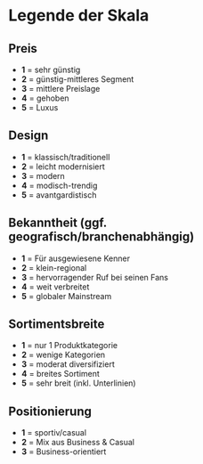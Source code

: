 # Legende der Skala

## Preis
- **1** = sehr günstig
- **2** = günstig-mittleres Segment
- **3** = mittlere Preislage
- **4** = gehoben
- **5** = Luxus

## Design
- **1** = klassisch/traditionell
- **2** = leicht modernisiert
- **3** = modern
- **4** = modisch-trendig
- **5** = avantgardistisch

## Bekanntheit (ggf. geografisch/branchenabhängig)
- **1** = Für ausgewiesene Kenner
- **2** = klein-regional
- **3** = hervorragender Ruf bei seinen Fans
- **4** = weit verbreitet
- **5** = globaler Mainstream

## Sortimentsbreite
- **1** = nur 1 Produktkategorie
- **2** = wenige Kategorien
- **3** = moderat diversifiziert
- **4** = breites Sortiment
- **5** = sehr breit (inkl. Unterlinien)

## Positionierung
- **1** = sportiv/casual
- **2** = Mix aus Business & Casual
- **3** = Business-orientiert
